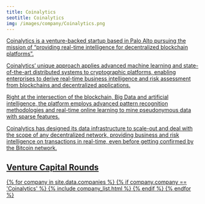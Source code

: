```yaml
---
title: Coinalytics
seotitle: Coinalytics
img: /images/company/Coinalytics.png
---
```


<a href="coinalytics.co">Coinalytics is a venture-backed startup based in Palo Alto pursuing the mission of “providing real-time intelligence for decentralized blockchain platforms”.

Coinalytics’ unique approach applies advanced machine learning and state-of-the-art distributed systems to cryptographic platforms, enabling enterprises to derive real-time business intelligence and risk assessment from blockchains and decentralized applications.

Right at the intersection of the blockchain, Big Data and artificial intelligence, the platform employs advanced pattern recognition methodologies and real-time online learning to mine pseudonymous data with sparse features.

Coinalytics has designed its data infrastructure to scale-out and deal with the scope of any decentralized network, providing business and risk intelligence on transactions in real-time, even before getting confirmed by the Bitcoin network.

## Venture Capital Rounds

{% for company in site.data.companies %}
{% if company.company == 'Coinalytics' %}
{% include company_list.html %}
{% endif %}
{% endfor %}
